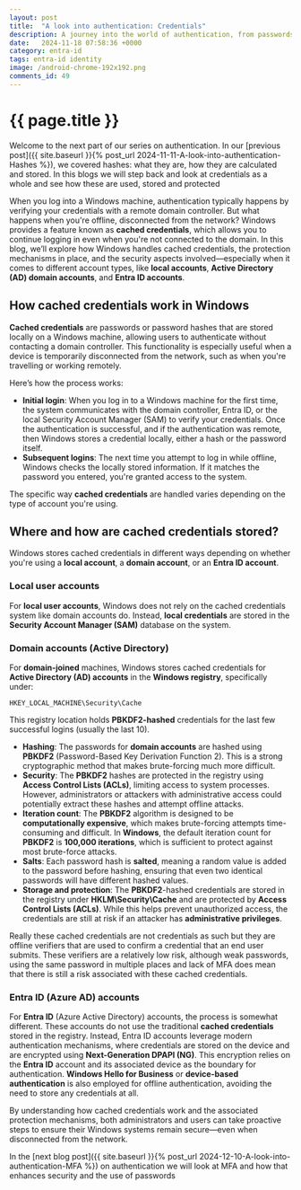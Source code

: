 ```yaml
---
layout: post
title:  "A look into authentication: Credentials"
description: A journey into the world of authentication, from passwords, hashes, credentials, protocols, MFA, through to passwordless
date:   2024-11-18 07:58:36 +0000
category: entra-id
tags: entra-id identity
image: /android-chrome-192x192.png
comments_id: 49
---
```

<h1>{{ page.title }}</h1>

Welcome to the next part of our series on authentication. In our [previous post]({{ site.baseurl }}{% post_url 2024-11-11-A-look-into-authentication-Hashes %}), we covered hashes: what they are, how they are calculated and stored.  In this blogs we will step back and look at credentials as a whole and see how these are used, stored and protected

When you log into a Windows machine, authentication typically happens by verifying your credentials with a remote domain controller. But what happens when you're offline, disconnected from the network? Windows provides a feature known as **cached credentials**, which allows you to continue logging in even when you're not connected to the domain. In this blog, we’ll explore how Windows handles cached credentials, the protection mechanisms in place, and the security aspects involved—especially when it comes to different account types, like **local accounts**, **Active Directory (AD) domain accounts**, and **Entra ID accounts**.

## How cached credentials work in Windows

**Cached credentials** are passwords or password hashes that are stored locally on a Windows machine, allowing users to authenticate without contacting a domain controller. This functionality is especially useful when a device is temporarily disconnected from the network, such as when you're travelling or working remotely.

Here’s how the process works:
- **Initial login**: When you log in to a Windows machine for the first time, the system communicates with the domain controller, Entra ID, or the local Security Account Manager (SAM) to verify your credentials. Once the authentication is successful, and if the authentication was remote, then Windows stores a credential locally, either a hash or the password itself.
- **Subsequent logins**: The next time you attempt to log in while offline, Windows checks the locally stored information. If it matches the password you entered, you're granted access to the system.

The specific way **cached credentials** are handled varies depending on the type of account you're using.

## Where and how are cached credentials stored?

Windows stores cached credentials in different ways depending on whether you're using a **local account**, a **domain account**, or an **Entra ID account**.

### Local user accounts
For **local user accounts**, Windows does not rely on the cached credentials system like domain accounts do. Instead, **local credentials** are stored in the **Security Account Manager (SAM)** database on the system.  

### Domain accounts (Active Directory)
For **domain-joined** machines, Windows stores cached credentials for **Active Directory (AD) accounts** in the **Windows registry**, specifically under:

```
HKEY_LOCAL_MACHINE\Security\Cache
```

This registry location holds **PBKDF2-hashed** credentials for the last few successful logins (usually the last 10).
- **Hashing**: The passwords for **domain accounts** are hashed using **PBKDF2** (Password-Based Key Derivation Function 2). This is a strong cryptographic method that makes brute-forcing much more difficult.
- **Security**: The **PBKDF2** hashes are protected in the registry using **Access Control Lists (ACLs)**, limiting access to system processes. However, administrators or attackers with administrative access could potentially extract these hashes and attempt offline attacks.
- **Iteration count**: The **PBKDF2** algorithm is designed to be **computationally expensive**, which makes brute-forcing attempts time-consuming and difficult. In **Windows**, the default iteration count for **PBKDF2** is **100,000 iterations**, which is sufficient to protect against most brute-force attacks.
- **Salts**: Each password hash is **salted**, meaning a random value is added to the password before hashing, ensuring that even two identical passwords will have different hashed values.
- **Storage and protection**: The **PBKDF2**-hashed credentials are stored in the registry under **HKLM\Security\Cache** and are protected by **Access Control Lists (ACLs)**. While this helps prevent unauthorized access, the credentials are still at risk if an attacker has **administrative privileges**.

Really these cached credentials are not credentials as such but they are offline verifiers that are used to confirm a credential that an end user submits.  These verifiers are a relatively low risk, although weak passwords, using the same password in multiple places and lack of MFA does mean that there is still a risk associated with these cached credentials.

### Entra ID (Azure AD) accounts
For **Entra ID** (Azure Active Directory) accounts, the process is somewhat different. These accounts do not use the traditional **cached credentials** stored in the registry. Instead, Entra ID accounts leverage modern authentication mechanisms, where credentials are stored on the device and are encrypted using **Next-Generation DPAPI (NG)**. This encryption relies on the **Entra ID** account and its associated device as the boundary for authentication.  **Windows Hello for Business** or **device-based authentication** is also employed for offline authentication, avoiding the need to store any credentials at all.

By understanding how cached credentials work and the associated protection mechanisms, both administrators and users can take proactive steps to ensure their Windows systems remain secure—even when disconnected from the network.

In the [next blog post]({{ site.baseurl }}{% post_url 2024-12-10-A-look-into-authentication-MFA %}) on authentication we will look at MFA and how that enhances security and the use of passwords


